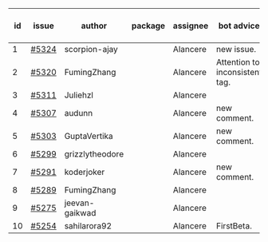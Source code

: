 | id | issue | author | package | assignee | bot advice | created date of issue | target release date | date from target |
| ------ | ------ | ------ | ------ | ------ | ------ | ------ | ------ | :-----: |
| 1 | [#5324](https://github.com/Azure/sdk-release-request/issues/5324) | scorpion-ajay |  | Alancere | new issue. | 07-09 | 07-31 |  |
| 2 | [#5320](https://github.com/Azure/sdk-release-request/issues/5320) | FumingZhang |  | Alancere | Attention to inconsistent tag. | 07-05 | 07-25 |  |
| 3 | [#5311](https://github.com/Azure/sdk-release-request/issues/5311) | Juliehzl |  | Alancere |  | 07-01 | 07-25 |  |
| 4 | [#5307](https://github.com/Azure/sdk-release-request/issues/5307) | audunn |  | Alancere | new comment. | 06-27 | 07-26 |  |
| 5 | [#5303](https://github.com/Azure/sdk-release-request/issues/5303) | GuptaVertika |  | Alancere | new comment. | 06-27 | 07-25 |  |
| 6 | [#5299](https://github.com/Azure/sdk-release-request/issues/5299) | grizzlytheodore |  | Alancere |  | 06-26 | 07-26 |  |
| 7 | [#5291](https://github.com/Azure/sdk-release-request/issues/5291) | koderjoker |  | Alancere | new comment. | 06-25 | 07-25 |  |
| 8 | [#5289](https://github.com/Azure/sdk-release-request/issues/5289) | FumingZhang |  | Alancere |  | 06-25 | 07-25 |  |
| 9 | [#5275](https://github.com/Azure/sdk-release-request/issues/5275) | jeevan-gaikwad |  | Alancere |  | 06-14 | 07-26 |  |
| 10 | [#5254](https://github.com/Azure/sdk-release-request/issues/5254) | sahilarora92 |  | Alancere | FirstBeta. | 06-05 | 06-21 |  |
